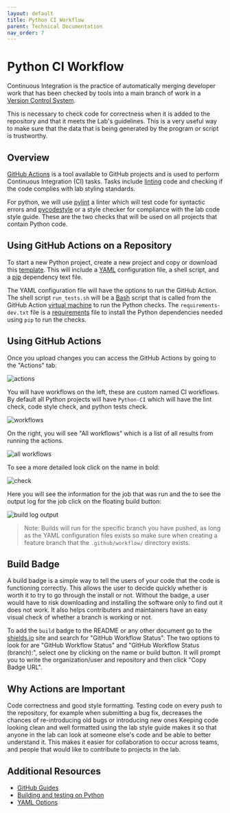 ```yaml
---
layout: default
title: Python CI Workflow
parent: Technical Documentation
nav_order: 7
---
```


# Python CI Workflow

Continuous Integration is the practice of automatically merging developer work that has been checked
by tools into a main branch of work in a [Version Control
System](https://en.wikipedia.org/wiki/Version_control).

This is necessary to check code for correctness when it is added to the repository and that it
meets the Lab's guidelines. This is a very useful way to make sure that the data that is being
generated by the program or script is trustworthy.

## Overview

[GitHub Actions](https://docs.github.com/en/free-pro-team@latest/actions) is a tool available to
GitHub projects and is used to perform Continuous Integration (CI) tasks. Tasks include
[linting](https://en.wikipedia.org/wiki/Lint_(software)) code and checking if the code complies with
lab styling standards.

For python, we will use [pylint](https://pylint.org/) a linter which will test code for syntactic
errors and [pycodestyle](https://github.com/pycqa/pycodestyle) or a style checker for compliance
with the lab code style guide. These are the two checks that will be used on all projects that
contain Python code.

## Using GitHub Actions on a Repository

To start a new Python project, create a new project and copy or download this
[template](https://github.com/NDCLab/templates/blob/main/project_bases/python_ci/.github/workflows/python_ci.yaml).
This will include a [YAML](https://en.wikipedia.org/wiki/YAML) configuration file, a shell script,
and a [pip](https://pip.pypa.io/en/stable/) dependency text file.

The YAML configuration file will have the options to run the GitHub Action. The shell script
`run_tests.sh` will be a [Bash](https://en.wikipedia.org/wiki/Bash_%28Unix_shell%29) script that is
called from the GitHub Action [virtual machine](https://en.wikipedia.org/wiki/Virtual_machine) to
run the Python checks. The `requirements-dev.txt` file is a
[requirements](https://pip.pypa.io/en/stable/reference/pip_install/#example-requirements-file) file
to install the Python dependencies needed using `pip` to run the checks.

## Using GitHub Actions

Once you upload changes you can access the GitHub Actions by going to the "Actions" tab:

![actions](https://raw.githubusercontent.com/NDCLab/wiki/gh-pages/docs/_assets/gh_actions/actions.png)

You will have workflows on the left, these are custom named CI workflows. By default all Python
projects will have `Python-CI` which will have the lint check, code style check, and python tests
check.

![workflows](https://raw.githubusercontent.com/NDCLab/wiki/gh-pages/docs/_assets/gh_actions/workflows.png)

On the right, you will see "All workflows" which is a list of all results from running the actions.

![all
workflows](https://raw.githubusercontent.com/NDCLab/wiki/gh-pages/docs/_assets/gh_actions/all_workflows.png)

To see a more detailed look click on the name in bold:

![check](https://raw.githubusercontent.com/NDCLab/wiki/gh-pages/docs/_assets/gh_actions/press_build.png)

Here you will see the information for the job that was run and the to see the output log for the job
click on the floating build button:

![build log
output](https://raw.githubusercontent.com/NDCLab/wiki/gh-pages/docs/_assets/gh_actions/log_output.png)

> Note: Builds will run for the specific branch you have pushed, as long as the YAML configuration
> files exists so make sure when creating a feature branch that the `.github/workflow/` directory
> exists.

## Build Badge

A build badge is a simple way to tell the users of your code that the code is functioning correctly. 
This allows the user to decide quickly whether is worth it to try to go through the install or not. 
Without the badge, a user would have to risk downloading and installing the software only to find out 
it does not work. It also helps contributers and maintainers have an easy visual check of whether a 
branch is working or not.

To add the `build` badge to the README or any other document go to the
[shields.io](https://shields.io/category/build) site and search for "GitHub Workflow Status". The
two options to look for are "GitHub Workflow Status" and "GitHub Workflow Status (branch):", select
one by clicking on the name or build button. It will prompt you to write the organization/user and
repository and then click "Copy Badge URL".

## Why Actions are Important

Code correctness and good style formatting. Testing code on every push to the repository, for
example when submitting a bug fix, decreases the chances of re-introducing old bugs or introducing
new ones Keeping code looking clean and well formatted using the lab style guide makes it so that 
anyone in the lab can look at someone else's code and be able to better understand it. This makes 
it easier for collaboration to occur across teams, and people that would like to contribute to 
projects in the lab.

## Additional Resources

- [GitHub Guides](https://docs.github.com/en/free-pro-team@latest/actions/learn-github-actions)
- [Building and testing on
	Python](https://docs.github.com/en/free-pro-team@latest/actions/guides/building-and-testing-python)
- [YAML
	Options](https://docs.github.com/en/free-pro-team@latest/actions/reference/workflow-syntax-for-github-actions)

